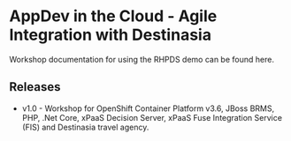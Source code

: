 AppDev in the Cloud - Agile Integration with Destinasia
=======================================================
Workshop documentation for using the RHPDS demo can be found here.

Releases
--------
- v1.0 - Workshop for OpenShift Container Platform v3.6, JBoss BRMS, PHP, .Net Core, xPaaS Decision Server, xPaaS Fuse Integration Service (FIS) and Destinasia travel agency.

